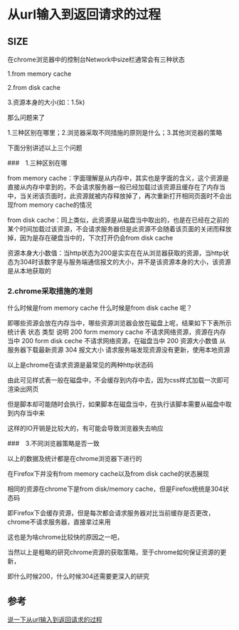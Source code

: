 # 从url输入到返回请求的过程
##  SIZE
在chrome浏览器中的控制台Network中size栏通常会有三种状态

1.from memory cache

2.from disk cache

3.资源本身的大小(如：1.5k)

那么问题来了

1.三种区别在哪里；2.浏览器采取不同措施的原则是什么；3.其他浏览器的策略

下面分别讲述以上三个问题

###　1.三种区别在哪

from memory cache：字面理解是从内存中，其实也是字面的含义，这个资源是直接从内存中拿到的，不会请求服务器一般已经加载过该资源且缓存在了内存当中，当关闭该页面时，此资源就被内存释放掉了，再次重新打开相同页面时不会出现from memory cache的情况

from disk cache：同上类似，此资源是从磁盘当中取出的，也是在已经在之前的某个时间加载过该资源，不会请求服务器但是此资源不会随着该页面的关闭而释放掉，因为是存在硬盘当中的，下次打开仍会from disk cache

资源本身大小数值：当http状态为200是实实在在从浏览器获取的资源，当http状态为304时该数字是与服务端通信报文的大小，并不是该资源本身的大小，该资源是从本地获取的

### 2.chrome采取措施的准则

什么时候是from memory cache 什么时候是from disk cache 呢？

即哪些资源会放在内存当中，哪些资源浏览器会放在磁盘上呢，结果如下下表所示
统计表
状态 类型 说明
200 form memory cache
不请求网络资源，资源在内存当中
200 form disk ceche 不请求网络资源，在磁盘当中
200 资源大小数值 从服务器下载最新资源
304 报文大小 请求服务端发现资源没有更新，使用本地资源

以上是chrome在请求资源是最常见的两种http状态码

由此可见样式表一般在磁盘中，不会缓存到内存中去，因为css样式加载一次即可渲染出网页

但是脚本却可能随时会执行，如果脚本在磁盘当中，在执行该脚本需要从磁盘中取到内存当中来

这样的IO开销是比较大的，有可能会导致浏览器失去响应

###　3.不同浏览器策略是否一致

以上的数据及统计都是在chrome浏览器下进行的

在Firefox下并没有from memory cache以及from disk cache的状态展现

相同的资源在chrome下是from disk/memory cache，但是Firefox统统是304状态码

即Firefox下会缓存资源，但是每次都会请求服务器对比当前缓存是否更改，chrome不请求服务器，直接拿过来用

这也是为啥chrome比较快的原因之一吧，

当然以上是粗略的研究chrome资源的获取策略，至于chrome如何保证资源的更新，

即什么时候200，什么时候304还需要更深入的研究
## 参考
[说一下从url输入到返回请求的过程](https://mp.weixin.qq.com/s/Ej4FWcAIeRdvWMv8IAQJDA)